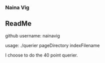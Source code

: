 ### Naina Vig

## ReadMe

github username: nainavig

usage: ./querier pageDirectory indexFilename

I choose to do the 40 point querier. 